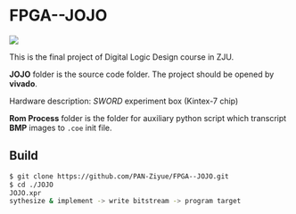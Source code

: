# FPGA--JOJO

![](intro.gif)

 This is the final project of  Digital Logic Design course in ZJU.

**JOJO** folder is the source code folder. The project should be opened by **vivado**.

Hardware description: *SWORD* experiment box (Kintex-7 chip)

**Rom Process** folder is the folder for auxiliary python script which transcript **BMP** images to `.coe` init file.

## Build

```bash
$ git clone https://github.com/PAN-Ziyue/FPGA--JOJO.git
$ cd ./JOJO
JOJO.xpr
sythesize & implement -> write bitstream -> program target
```
